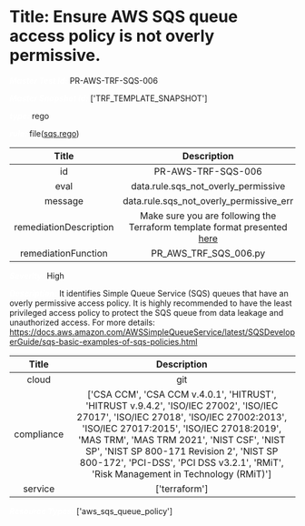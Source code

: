 



# Title: Ensure AWS SQS queue access policy is not overly permissive.


***<font color="white">Master Test Id:</font>*** PR-AWS-TRF-SQS-006

***<font color="white">Master Snapshot Id:</font>*** ['TRF_TEMPLATE_SNAPSHOT']

***<font color="white">type:</font>*** rego

***<font color="white">rule:</font>*** file([sqs.rego])  
  
  
  
  

|Title|Description|
| :---: | :---: |
|id|PR-AWS-TRF-SQS-006|
|eval|data.rule.sqs_not_overly_permissive|
|message|data.rule.sqs_not_overly_permissive_err|
|remediationDescription|Make sure you are following the Terraform template format presented <a href='https://registry.terraform.io/providers/hashicorp/aws/latest/docs/resources/sqs_queue_policy' target='_blank'>here</a>|
|remediationFunction|PR_AWS_TRF_SQS_006.py|


***<font color="white">Severity:</font>*** High

***<font color="white">Description:</font>*** It identifies Simple Queue Service (SQS) queues that have an overly permissive access policy. It is highly recommended to have the least privileged access policy to protect the SQS queue from data leakage and unauthorized access. For more details: https://docs.aws.amazon.com/AWSSimpleQueueService/latest/SQSDeveloperGuide/sqs-basic-examples-of-sqs-policies.html  
  
  

|Title|Description|
| :---: | :---: |
|cloud|git|
|compliance|['CSA CCM', 'CSA CCM v.4.0.1', 'HITRUST', 'HITRUST v.9.4.2', 'ISO/IEC 27002', 'ISO/IEC 27017', 'ISO/IEC 27018', 'ISO/IEC 27002:2013', 'ISO/IEC 27017:2015', 'ISO/IEC 27018:2019', 'MAS TRM', 'MAS TRM 2021', 'NIST CSF', 'NIST SP', 'NIST SP 800-171 Revision 2', 'NIST SP 800-172', 'PCI-DSS', 'PCI DSS v3.2.1', 'RMiT', 'Risk Management in Technology (RMiT)']|
|service|['terraform']|


***<font color="white">Resource Types:</font>*** ['aws_sqs_queue_policy']


[sqs.rego]: https://github.com/prancer-io/prancer-compliance-test/tree/master/aws/terraform/sqs.rego
